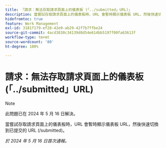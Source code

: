 ```yaml
---
title: 「請求：無法存取請求頁面上的儀表板 (「../submitted」URL)」
description: 當嘗試存取請求頁面上的儀表板時，URL 會暫時顯示儀表板 URL，然後快速切換到已提交的 URL (/submitted)。
hidefromtoc: true
feature: Work Management
exl-id: 3181f179-ef28-42e9-ab29-42f7b7ffbe24
source-git-commit: 4acd3830c34139d8d54e614bb5197f00fa63613f
workflow-type: tm+mt
source-wordcount: '80'
ht-degree: 100%

---
```


# 請求：無法存取請求頁面上的儀表板 (「../submitted」URL)

>[!NOTE]
>
>此問題已在 2024 年 5 月 16 日解決。

當嘗試存取請求頁面上的儀表板時，URL 會暫時顯示儀表板 URL，然後快速切換到已提交的 URL (/submitted)。

_於 2024 年 5 月 16 日首次通報。_
